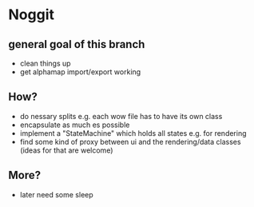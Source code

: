 Noggit
======
general goal of this branch
---------------------------

- clean things up
- get alphamap import/export working

How?
----

- do nessary splits e.g. each wow file has to have its own class
- encapsulate as much es possible
- implement a "StateMachine" which holds all states e.g. for rendering
- find some kind of proxy between ui and the rendering/data classes (ideas for that are welcome)

More?
------
- later need some sleep